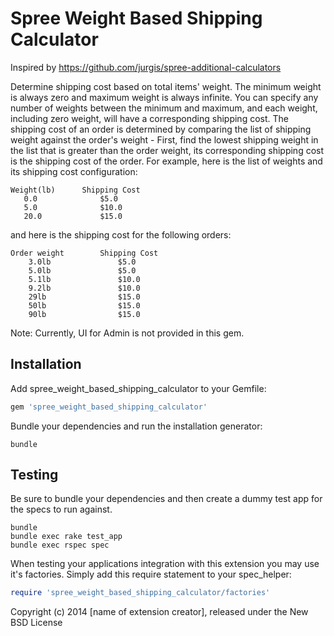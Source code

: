 Spree Weight Based Shipping Calculator
======================================

Inspired by https://github.com/jurgis/spree-additional-calculators

Determine shipping cost based on total items' weight. The minimum weight is always zero and maximum weight is always
infinite. You can specify any number of weights between the minimum and maximum, and each weight, including zero weight, will have a corresponding
shipping cost. The shipping cost of an order is determined by comparing the list of shipping weight against the order's
weight - First, find the lowest shipping weight in the list that is greater than the order weight, its corresponding shipping
cost is the shipping cost of the order. For example, here is the list of weights and its shipping cost configuration:

```
Weight(lb)      Shipping Cost
   0.0              $5.0
   5.0              $10.0
   20.0             $15.0
```
and here is the shipping cost for the following orders:
```
Order weight        Shipping Cost
    3.0lb               $5.0
    5.0lb               $5.0
    5.1lb               $10.0
    9.2lb               $10.0
    29lb                $15.0
    50lb                $15.0
    90lb                $15.0
```
Note: Currently, UI for Admin is not provided in this gem.

Installation
------------

Add spree_weight_based_shipping_calculator to your Gemfile:

```ruby
gem 'spree_weight_based_shipping_calculator'
```

Bundle your dependencies and run the installation generator:

```shell
bundle
```

Testing
-------

Be sure to bundle your dependencies and then create a dummy test app for the specs to run against.

```shell
bundle
bundle exec rake test_app
bundle exec rspec spec
```

When testing your applications integration with this extension you may use it's factories.
Simply add this require statement to your spec_helper:

```ruby
require 'spree_weight_based_shipping_calculator/factories'
```

Copyright (c) 2014 [name of extension creator], released under the New BSD License
